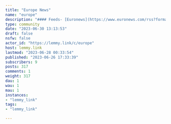 ```yaml
---
title: "Europe News" 
name: "europe"
description: "#### Feeds- [Euronews](https://www.euronews.com/rss?format=mrss&amp;level=theme&amp;name=news)- [BBC News - Europe](http://feeds.bbci.co.uk/news/world/europe/rss.xml)"
type: community
date: "2023-06-30 13:13:53"
draft: false
nsfw: false
actor_id: "https://lemmy.link/c/europe"
host: lemmy.link
lastmod: "2023-06-28 00:33:54"
published: "2023-06-26 17:33:39"
subscribers: 9
posts: 317
comments: 1
weight: 317
dau: 1
wau: 1
mau: 1
instances:
- "lemmy_link"
tags: 
- "lemmy_link"

---
```

